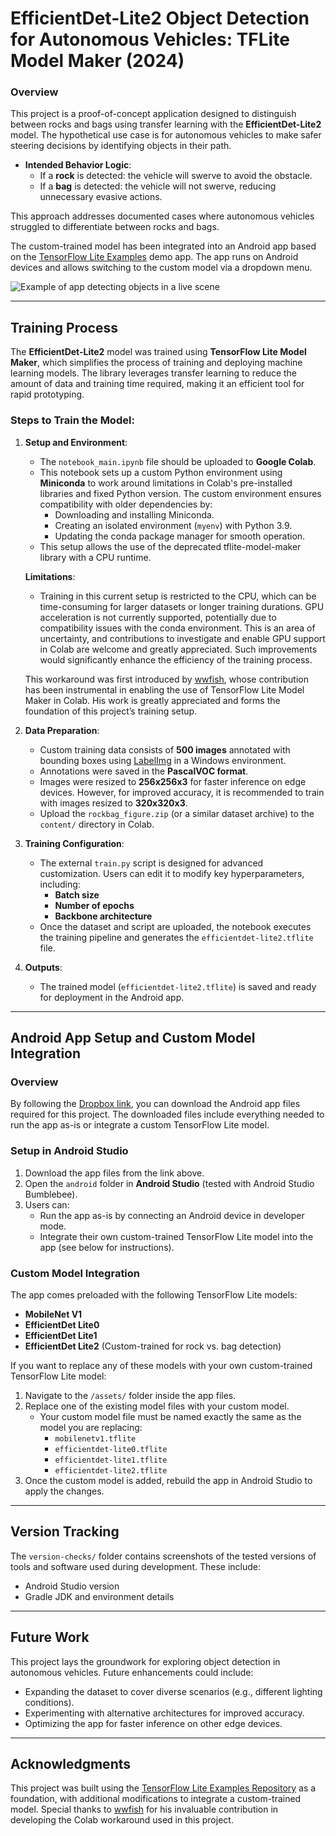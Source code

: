 # EfficientDet-Lite2 Object Detection for Autonomous Vehicles: TFLite Model Maker (2024)

### Overview

This project is a proof-of-concept application designed to distinguish between rocks and bags using transfer learning with the **EfficientDet-Lite2** model. The hypothetical use case is for autonomous vehicles to make safer steering decisions by identifying objects in their path.  

- **Intended Behavior Logic**:
  - If a **rock** is detected: the vehicle will swerve to avoid the obstacle.
  - If a **bag** is detected: the vehicle will not swerve, reducing unnecessary evasive actions.  

This approach addresses documented cases where autonomous vehicles struggled to differentiate between rocks and bags.

The custom-trained model has been integrated into an Android app based on the [TensorFlow Lite Examples](https://github.com/tensorflow/examples/tree/master/lite/examples/object_detection/android) demo app. The app runs on Android devices and allows switching to the custom model via a dropdown menu.

![Example of app detecting objects in a live scene](media/rockbag-tflite-android.gif)

---

## Training Process

The **EfficientDet-Lite2** model was trained using **TensorFlow Lite Model Maker**, which simplifies the process of training and deploying machine learning models. The library leverages transfer learning to reduce the amount of data and training time required, making it an efficient tool for rapid prototyping.

### Steps to Train the Model:
1. **Setup and Environment**:
   - The `notebook_main.ipynb` file should be uploaded to **Google Colab**.
   - This notebook sets up a custom Python environment using **Miniconda** to work around limitations in Colab's pre-installed libraries and fixed Python version. The custom environment ensures compatibility with older dependencies by:
     - Downloading and installing Miniconda.
     - Creating an isolated environment (`myenv`) with Python 3.9.
     - Updating the conda package manager for smooth operation.
   - This setup allows the use of the deprecated tflite-model-maker library with a CPU runtime.

   **Limitations**:  
   - Training in this current setup is restricted to the CPU, which can be time-consuming for larger datasets or longer training durations. GPU acceleration is not currently supported, potentially due to compatibility issues with the conda environment. This is an area of uncertainty, and contributions to investigate and enable GPU support in Colab are welcome and greatly appreciated. Such improvements would significantly enhance the efficiency of the training process.

   This workaround was first introduced by [wwfish](https://github.com/wwfish/tflite-model-maker-workaround), whose contribution has been instrumental in enabling the use of TensorFlow Lite Model Maker in Colab. His work is greatly appreciated and forms the foundation of this project’s training setup.

2. **Data Preparation**:
   - Custom training data consists of **500 images** annotated with bounding boxes using [LabelImg](https://github.com/heartexlabs/labelImg) in a Windows environment.
   - Annotations were saved in the **PascalVOC format**.
   - Images were resized to **256x256x3** for faster inference on edge devices. However, for improved accuracy, it is recommended to train with images resized to **320x320x3**.
   - Upload the `rockbag_figure.zip` (or a similar dataset archive) to the `content/` directory in Colab.

3. **Training Configuration**:
   - The external `train.py` script is designed for advanced customization. Users can edit it to modify key hyperparameters, including:
     - **Batch size**
     - **Number of epochs**
     - **Backbone architecture**
   - Once the dataset and script are uploaded, the notebook executes the training pipeline and generates the `efficientdet-lite2.tflite` file.

4. **Outputs**:
   - The trained model (`efficientdet-lite2.tflite`) is saved and ready for deployment in the Android app.

---

## Android App Setup and Custom Model Integration

### Overview

By following the [Dropbox link](https://www.dropbox.com/scl/fi/dfqe9bbnwysucstnby31k/tflite-example-app.zip?rlkey=briqeuq2i99zk058nv32hpofq&st=5xv6wsex&dl=0), you can download the Android app files required for this project. The downloaded files include everything needed to run the app as-is or integrate a custom TensorFlow Lite model.

### Setup in Android Studio

1. Download the app files from the link above.
2. Open the `android` folder in **Android Studio** (tested with Android Studio Bumblebee).
3. Users can:
   - Run the app as-is by connecting an Android device in developer mode.
   - Integrate their own custom-trained TensorFlow Lite model into the app (see below for instructions).

### Custom Model Integration

The app comes preloaded with the following TensorFlow Lite models:
- **MobileNet V1**
- **EfficientDet Lite0**
- **EfficientDet Lite1**
- **EfficientDet Lite2** (Custom-trained for rock vs. bag detection)

If you want to replace any of these models with your own custom-trained TensorFlow Lite model:
1. Navigate to the `/assets/` folder inside the app files.
2. Replace one of the existing model files with your custom model.
   - Your custom model file must be named exactly the same as the model you are replacing:
     - `mobilenetv1.tflite`
     - `efficientdet-lite0.tflite`
     - `efficientdet-lite1.tflite`
     - `efficientdet-lite2.tflite`
3. Once the custom model is added, rebuild the app in Android Studio to apply the changes.

---

## Version Tracking

The `version-checks/` folder contains screenshots of the tested versions of tools and software used during development. These include:
- Android Studio version
- Gradle JDK and environment details

---

## Future Work

This project lays the groundwork for exploring object detection in autonomous vehicles. Future enhancements could include:
- Expanding the dataset to cover diverse scenarios (e.g., different lighting conditions).
- Experimenting with alternative architectures for improved accuracy.
- Optimizing the app for faster inference on other edge devices.

---

## Acknowledgments

This project was built using the [TensorFlow Lite Examples Repository](https://github.com/tensorflow/examples) as a foundation, with additional modifications to integrate a custom-trained model. Special thanks to [wwfish](https://github.com/wwfish/tflite-model-maker-workaround) for his invaluable contribution in developing the Colab workaround used in this project.
